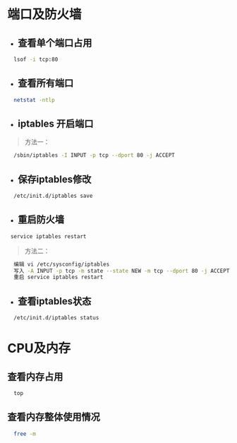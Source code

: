 
# 端口及防火墙

- ## 查看单个端口占用
``` bash
  lsof -i tcp:80
```

- ## 查看所有端口

``` bash
  netstat -ntlp
```

- ## iptables 开启端口
> 方法一：
``` bash
  /sbin/iptables -I INPUT -p tcp --dport 80 -j ACCEPT
```
- ## 保存iptables修改
``` bash
  /etc/init.d/iptables save
```

- ## 重启防火墙
``` bash
 service iptables restart
```

> 方法二：
``` bash
  编辑 vi /etc/sysconfig/iptables
  写入 -A INPUT -p tcp -m state --state NEW -m tcp --dport 80 -j ACCEPT
  重启 service iptables restart
```
- ## 查看iptables状态
``` bash
  /etc/init.d/iptables status
```

# CPU及内存

## 查看内存占用
``` bash
  top
```

## 查看内存整体使用情况
``` bash
  free -m
```
